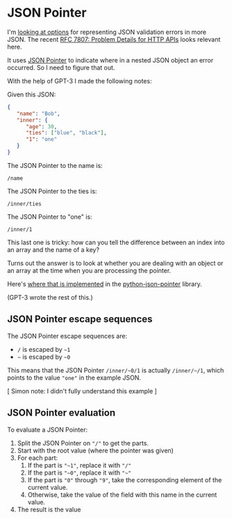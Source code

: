 # JSON Pointer

I'm [looking at options](https://github.com/simonw/datasette/issues/1875) for representing JSON validation errors in more JSON. The recent [RFC 7807: Problem Details for HTTP APIs](https://datatracker.ietf.org/doc/draft-ietf-httpapi-rfc7807bis/) looks relevant here.

It uses [JSON Pointer](https://www.rfc-editor.org/rfc/rfc6901) to indicate where in a nested JSON object an error occurred. So I need to figure that out.

With the help of GPT-3 I made the following notes:

Given this JSON:
```json
{
   "name": "Bob",
   "inner": {
      "age": 30,
      "ties": ["blue", "black"],
      "1": "one"
   }
}
```
The JSON Pointer to the name is:

    /name

The JSON Pointer to the ties is:

    /inner/ties

The JSON Pointer to "one" is:

    /inner/1

This last one is tricky: how can you tell the difference between an index into an array and the name of a key?

Turns out the answer is to look at whether you are dealing with an object or an array at the time when you are processing the pointer.

Here's [where that is implemented](https://github.com/stefankoegl/python-json-pointer/blob/a95c26fba8ef44af6d16ad6c5b70d7f9c69ae36c/jsonpointer.py#L272-L288) in the [python-json-pointer](https://github.com/stefankoegl/python-json-pointer) library.

(GPT-3 wrote the rest of this.)

## JSON Pointer escape sequences

The JSON Pointer escape sequences are:

- `/` is escaped by `~1`
- `~` is escaped by `~0`

This means that the JSON Pointer `/inner/~0/1` is actually `/inner/~/1`,
which points to the value `"one"` in the example JSON.

[ Simon note: I didn't fully understand this example ]

## JSON Pointer evaluation

To evaluate a JSON Pointer:

1. Split the JSON Pointer on `"/"` to get the parts.
2. Start with the root value (where the pointer was given)
3. For each part:
    1. If the part is `"~1"`, replace it with `"/"`
    2. If the part is `"~0"`, replace it with `"~"`
    3. If the part is `"0"` through `"9"`, take the corresponding element of the current value.
    4. Otherwise, take the value of the field with this name in the current value.
4. The result is the value
